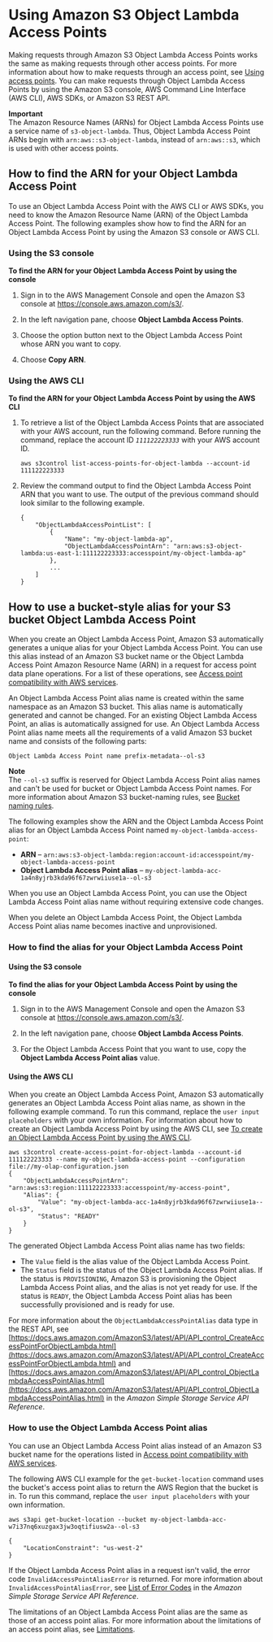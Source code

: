 # Using Amazon S3 Object Lambda Access Points<a name="olap-use"></a>

Making requests through Amazon S3 Object Lambda Access Points works the same as making requests through other access points\. For more information about how to make requests through an access point, see [Using access points](using-access-points.md)\. You can make requests through Object Lambda Access Points by using the Amazon S3 console, AWS Command Line Interface \(AWS CLI\), AWS SDKs, or Amazon S3 REST API\.

**Important**  
The Amazon Resource Names \(ARNs\) for Object Lambda Access Points use a service name of `s3-object-lambda`\. Thus, Object Lambda Access Point ARNs begin with `arn:aws::s3-object-lambda`, instead of `arn:aws::s3`, which is used with other access points\.

## How to find the ARN for your Object Lambda Access Point<a name="olap-find-arn"></a>

To use an Object Lambda Access Point with the AWS CLI or AWS SDKs, you need to know the Amazon Resource Name \(ARN\) of the Object Lambda Access Point\. The following examples show how to find the ARN for an Object Lambda Access Point by using the Amazon S3 console or AWS CLI\. 

### Using the S3 console<a name="olap-use-arn-console"></a>

**To find the ARN for your Object Lambda Access Point by using the console**

1. Sign in to the AWS Management Console and open the Amazon S3 console at [https://console\.aws\.amazon\.com/s3/](https://console.aws.amazon.com/s3/)\.

1. In the left navigation pane, choose **Object Lambda Access Points**\.

1. Choose the option button next to the Object Lambda Access Point whose ARN you want to copy\.

1. Choose **Copy ARN**\.

### Using the AWS CLI<a name="olap-use-arn-cli"></a>

**To find the ARN for your Object Lambda Access Point by using the AWS CLI**

1. To retrieve a list of the Object Lambda Access Points that are associated with your AWS account, run the following command\. Before running the command, replace the account ID *`111122223333`* with your AWS account ID\.

   ```
   aws s3control list-access-points-for-object-lambda --account-id 111122223333
   ```

1. Review the command output to find the Object Lambda Access Point ARN that you want to use\. The output of the previous command should look similar to the following example\.

   ```
   {
       "ObjectLambdaAccessPointList": [
           {
               "Name": "my-object-lambda-ap",
               "ObjectLambdaAccessPointArn": "arn:aws:s3-object-lambda:us-east-1:111122223333:accesspoint/my-object-lambda-ap"
           },
           ...
       ]
   }
   ```

## How to use a bucket\-style alias for your S3 bucket Object Lambda Access Point<a name="ol-access-points-alias"></a>

When you create an Object Lambda Access Point, Amazon S3 automatically generates a unique alias for your Object Lambda Access Point\. You can use this alias instead of an Amazon S3 bucket name or the Object Lambda Access Point Amazon Resource Name \(ARN\) in a request for access point data plane operations\. For a list of these operations, see [Access point compatibility with AWS services](access-points-usage-examples.md#access-points-service-api-support)\.

An Object Lambda Access Point alias name is created within the same namespace as an Amazon S3 bucket\. This alias name is automatically generated and cannot be changed\. For an existing Object Lambda Access Point, an alias is automatically assigned for use\. An Object Lambda Access Point alias name meets all the requirements of a valid Amazon S3 bucket name and consists of the following parts:

`Object Lambda Access Point name prefix-metadata--ol-s3`

**Note**  
The `--ol-s3` suffix is reserved for Object Lambda Access Point alias names and can't be used for bucket or Object Lambda Access Point names\. For more information about Amazon S3 bucket\-naming rules, see [Bucket naming rules](bucketnamingrules.md)\.

The following examples show the ARN and the Object Lambda Access Point alias for an Object Lambda Access Point named `my-object-lambda-access-point`:
+ **ARN** – `arn:aws:s3-object-lambda:region:account-id:accesspoint/my-object-lambda-access-point`
+ **Object Lambda Access Point alias** – `my-object-lambda-acc-1a4n8yjrb3kda96f67zwrwiiuse1a--ol-s3`

When you use an Object Lambda Access Point, you can use the Object Lambda Access Point alias name without requiring extensive code changes\.

When you delete an Object Lambda Access Point, the Object Lambda Access Point alias name becomes inactive and unprovisioned\.

### How to find the alias for your Object Lambda Access Point<a name="olap-find-alias"></a>

#### Using the S3 console<a name="olap-use-alias-console"></a>

**To find the alias for your Object Lambda Access Point by using the console**

1. Sign in to the AWS Management Console and open the Amazon S3 console at [https://console\.aws\.amazon\.com/s3/](https://console.aws.amazon.com/s3/)\.

1. In the left navigation pane, choose **Object Lambda Access Points**\.

1. For the Object Lambda Access Point that you want to use, copy the **Object Lambda Access Point alias** value\.

#### Using the AWS CLI<a name="olap-use-alias-cli"></a>

When you create an Object Lambda Access Point, Amazon S3 automatically generates an Object Lambda Access Point alias name, as shown in the following example command\. To run this command, replace the `user input placeholders` with your own information\. For information about how to create an Object Lambda Access Point by using the AWS CLI, see [To create an Object Lambda Access Point by using the AWS CLI](olap-create.md#olap-create-cli-specific)\.

```
aws s3control create-access-point-for-object-lambda --account-id 111122223333 --name my-object-lambda-access-point --configuration file://my-olap-configuration.json
{
    "ObjectLambdaAccessPointArn": "arn:aws:s3:region:111122223333:accesspoint/my-access-point",
    "Alias": {
        "Value": "my-object-lambda-acc-1a4n8yjrb3kda96f67zwrwiiuse1a--ol-s3",
        "Status": "READY"
    }
}
```

The generated Object Lambda Access Point alias name has two fields: 
+ The `Value` field is the alias value of the Object Lambda Access Point\. 
+ The `Status` field is the status of the Object Lambda Access Point alias\. If the status is `PROVISIONING`, Amazon S3 is provisioning the Object Lambda Access Point alias, and the alias is not yet ready for use\. If the status is `READY`, the Object Lambda Access Point alias has been successfully provisioned and is ready for use\.

For more information about the `ObjectLambdaAccessPointAlias` data type in the REST API, see [https://docs.aws.amazon.com/AmazonS3/latest/API/API_control_CreateAccessPointForObjectLambda.html](https://docs.aws.amazon.com/AmazonS3/latest/API/API_control_CreateAccessPointForObjectLambda.html) and [https://docs.aws.amazon.com/AmazonS3/latest/API/API_control_ObjectLambdaAccessPointAlias.html](https://docs.aws.amazon.com/AmazonS3/latest/API/API_control_ObjectLambdaAccessPointAlias.html) in the *Amazon Simple Storage Service API Reference*\.

### How to use the Object Lambda Access Point alias<a name="use-olap-alias"></a>

You can use an Object Lambda Access Point alias instead of an Amazon S3 bucket name for the operations listed in [Access point compatibility with AWS services](access-points-usage-examples.md#access-points-service-api-support)\.

The following AWS CLI example for the `get-bucket-location` command uses the bucket's access point alias to return the AWS Region that the bucket is in\. To run this command, replace the `user input placeholders` with your own information\.

```
aws s3api get-bucket-location --bucket my-object-lambda-acc-w7i37nq6xuzgax3jw3oqtifiusw2a--ol-s3
            
{
    "LocationConstraint": "us-west-2"
}
```

If the Object Lambda Access Point alias in a request isn't valid, the error code `InvalidAccessPointAliasError` is returned\. For more information about `InvalidAccessPointAliasError`, see [List of Error Codes](https://docs.aws.amazon.com/AmazonS3/latest/API/ErrorResponses.html#ErrorCodeList) in the *Amazon Simple Storage Service API Reference*\.

The limitations of an Object Lambda Access Point alias are the same as those of an access point alias\. For more information about the limitations of an access point alias, see [Limitations](access-points-alias.md#use-ap-alias-limitations)\.